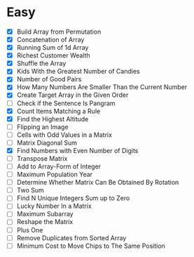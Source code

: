 # Easy
- [x] Build Array from Permutation  
- [x] Concatenation of Array  
- [x] Running Sum of 1d Array  
- [x] Richest Customer Wealth  
- [x] Shuffle the Array  
- [x] Kids With the Greatest Number of Candies  
- [x] Number of Good Pairs  
- [x] How Many Numbers Are Smaller Than the Current Number  
- [x] Create Target Array in the Given Order  
- [ ] Check if the Sentence Is Pangram  
- [x] Count Items Matching a Rule  
- [x] Find the Highest Altitude  
- [ ] Flipping an Image  
- [ ] Cells with Odd Values in a Matrix  
- [ ] Matrix Diagonal Sum  
- [x] Find Numbers with Even Number of Digits  
- [ ] Transpose Matrix  
- [ ] Add to Array-Form of Integer  
- [ ] Maximum Population Year  
- [ ] Determine Whether Matrix Can Be Obtained By Rotation  
- [ ] Two Sum  
- [ ] Find N Unique Integers Sum up to Zero  
- [ ] Lucky Number In a Matrix  
- [ ] Maximum Subarray  
- [ ] Reshape the Matrix  
- [ ] Plus One  
- [ ] Remove Duplicates from Sorted Array  
- [ ] Minimum Cost to Move Chips to The Same Position  
